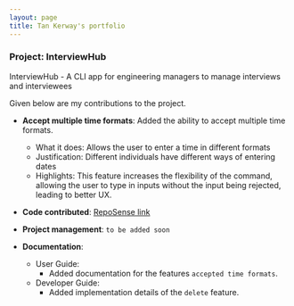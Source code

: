 ```yaml
---
layout: page
title: Tan Kerway's portfolio
---
```


### Project: InterviewHub

InterviewHub - A CLI app for engineering managers to manage interviews and interviewees

Given below are my contributions to the project.

* **Accept multiple time formats**: Added the ability to accept multiple time formats.
    * What it does: Allows the user to enter a time in different formats
    * Justification: Different individuals have different ways of entering dates
    * Highlights: This feature increases the flexibility of the command,
      allowing the user to type in inputs without the input being rejected, leading to better UX.

* **Code contributed**: [RepoSense link]()

* **Project management**: `to be added soon`

* **Documentation**:
    * User Guide:
        * Added documentation for the features `accepted time formats`.
  * Developer Guide:
      * Added implementation details of the `delete` feature.
